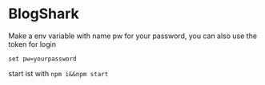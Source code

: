 # BlogShark

Make a env variable with name pw for your password, you can also use the token for login

`set pw=yourpassword`

start ist with `npm i&&npm start`
